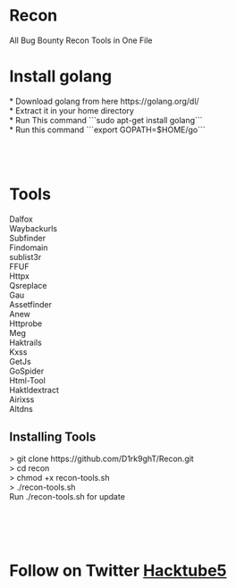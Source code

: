 # Recon
All Bug Bounty Recon Tools in One File 
<h1>Install golang</h1>
* Download golang from here https://golang.org/dl/ <br>
* Extract it in your home directory <br>
* Run This command ```sudo apt-get install golang``` <br> 
* Run this command ```export GOPATH=$HOME/go``` <br>
<br>
<br>
<br>
<h1>Tools</h1>
  Dalfox<br>
  Waybackurls<br>
  Subfinder<br>
  Findomain<br>
  sublist3r<br>
  FFUF<br>
  Httpx<br>
  Qsreplace<br>
  Gau<br>
  Assetfinder<br>
  Anew<br>
  Httprobe<br>
  Meg<br>
  Haktrails<br>
  Kxss<br>
  GetJs<br>
  GoSpider<br>
  Html-Tool<br>
  Haktldextract<br>
  Airixss<br>
  Altdns<br>
  
<h2>Installing Tools</h2>
<addr>
> git clone https://github.com/D1rk9ghT/Recon.git <br>
> cd recon <br>
> chmod +x recon-tools.sh <br>
> ./recon-tools.sh <br>
Run ./recon-tools.sh for update 
<br>
<br>
<br>
<br>
<br>
  <h1>Follow on Twitter <a href="https://twitter.com/HackTube5">Hacktube5</a></h1>
  

